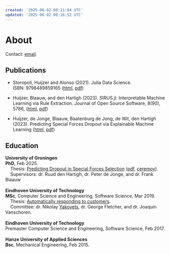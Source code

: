 ```yaml
---
created: '2025-06-02 08:11:04 UTC'
updated: '2025-06-02 08:16:52 UTC'
---
```


# About

Contact: [email](mailto:huijzer.xyzcontact.stylishly377@passmail.net).

## Publications

- Storopoli, Huijzer and Alonso (2021). Julia Data Science. \
    ISBN: 9798489859165
    ([html](https://juliadatascience.io),
    [pdf](https://juliadatascience.io/juliadatascience.pdf))

- Huijzer, Blaauw, and den Hartigh (2023).
    SIRUS.jl: Interpretable Machine Learning via Rule Extraction.
    Journal of Open Source Software, 8(90), 5786,
    ([html](https://joss.theoj.org/papers/10.21105/joss.05786),
    [pdf](https://www.theoj.org/joss-papers/joss.05786/10.21105.joss.05786.pdf))

- Huijzer, de Jonge, Blaauw, Baatenburg de Jong, de Wit, den Hartigh (2023).
    Predicting Special Forces Dropout via Explainable Machine Learning
    ([html](https://doi.org/10.31234/osf.io/s6j3r),
    [pdf](https://psyarxiv.com/s6j3r/download?format=pdf))

## Education

<b>University of Groningen</b><br>
<b>PhD</b>, Feb 2025.<br>
    Thesis: <a href="https://doi.org/10.33612/diss.1168716304">Predicting Dropout in Special Forces Selection</a> ([pdf](/files/f72fa09561f20162.pdf), [ceremoy](https://youtu.be/wf0h7hHzci8)).<br>
    Supervisors: dr. Ruud den Hartigh, dr. Peter de Jonge, and dr. Frank Blaauw  <br>
<br>
<b>Eindhoven University of Technology</b><br>
<b>MSc</b>, Computer Science and Engineering, Software Science, Mar 2019.<br>
    Thesis: <a href="https://research.tue.nl/en/studentTheses/automatically-responding-to-customers">Automatically responding to customers</a>.<br>
    Committee: dr. Nikolay <a href="http://www.yakovets.ca">Yakovets</a>, dr. George Fletcher, and dr. Joaquin Vanschoren.  <br>
<br>
<b>Eindhoven University of Technology</b><br>
Premaster Computer Science and Engineering, Software Science, Feb 2017.<br>
<br>
<b>Hanze University of Applied Sciences</b><br>
<b>Bsc</b>, Mechanical Engineering, Feb 2015.

